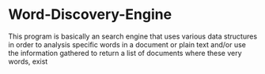 # Word-Discovery-Engine
This program is basically an search engine that uses various data structures in order to analysis specific words in a document or plain text and/or use the information gathered to return a list of documents where these very words, exist
